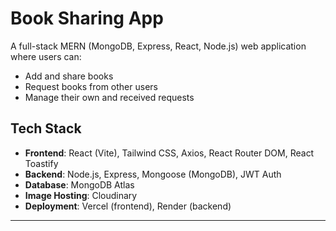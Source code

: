 # Book Sharing App

A full-stack MERN (MongoDB, Express, React, Node.js) web application where users can:
- Add and share books
- Request books from other users
- Manage their own and received requests

## Tech Stack

- **Frontend**: React (Vite), Tailwind CSS, Axios, React Router DOM, React Toastify
- **Backend**: Node.js, Express, Mongoose (MongoDB), JWT Auth
- **Database**: MongoDB Atlas
- **Image Hosting**: Cloudinary
- **Deployment**: Vercel (frontend), Render (backend)

---

